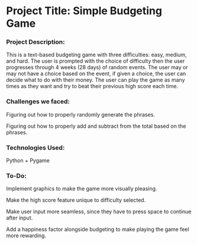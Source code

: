 # Project Title: Simple Budgeting Game

### Project Description:

This is a text-based budgeting game with three difficulties: easy, medium, and hard. The user is prompted with the choice of difficulty then the user progresses through 4 weeks (28 days) of random events. The user may or may not have a choice based on the event, if given a choice, the user can decide what to do with their money. The user can play the game as many times as they want and try to beat their previous high score each time.

### Challenges we faced:

Figuring out how to properly randomly generate the phrases.

Figuring out how to properly add and subtract from the total based on the phrases.

### Technologies Used:

Python + Pygame

### To-Do:

Implement graphics to make the game more visually pleasing.

Make the high score feature unique to difficulty selected.

Make user input more seamless, since they have to press space to continue after input.

Add a happiness factor alongside budgeting to make playing the game feel more rewarding.
